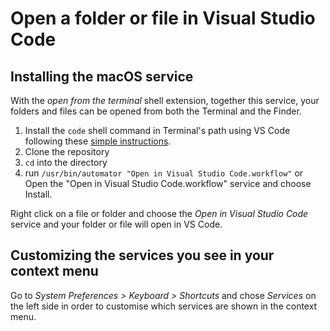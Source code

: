 # Open a folder or file in Visual Studio Code

## Installing the macOS service

 With the *open from the terminal* shell extension, together this service, your folders and files can be opened from both the Terminal and the Finder.

1. Install the `code` shell command in Terminal's path using VS Code following these [simple instructions](https://code.visualstudio.com/docs/setup/mac).
2. Clone the repository
3. ```cd``` into the directory
4. run ```/usr/bin/automator "Open in Visual Studio Code.workflow"``` or Open the "Open in Visual Studio Code.workflow" service and choose Install.


Right click on a file or folder and choose the *Open in Visual Studio Code* service and your folder or file will open in VS Code.

## Customizing the services you see in your context menu

Go to *System Preferences > Keyboard > Shortcuts* and chose *Services* on the left side in order to customise which services are shown in the context menu.
